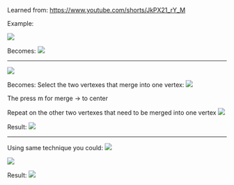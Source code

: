 
Learned from:
https://www.youtube.com/shorts/JkPX21_rY_M

Example:

![](https://i.imgur.com/Jd1kZeu.png)


Becomes:
![](https://i.imgur.com/DNA2lXk.png)


---

![](https://i.imgur.com/jf6MTbG.png)


Becomes:
Select the two vertexes that merge into one vertex:
![](https://i.imgur.com/3bEKf0T.png)

The press m for merge -> to center

Repeat on the other two vertexes that need to be merged into one vertex
![](https://i.imgur.com/6KhR4eJ.png)


Result:
![](https://i.imgur.com/1KbjXzT.png)

---

Using same technique you could:
![](https://i.imgur.com/E3xAS3n.png)

![](https://i.imgur.com/7YIUUEj.png)

Result:
![](https://i.imgur.com/Wsbr5SK.png)
